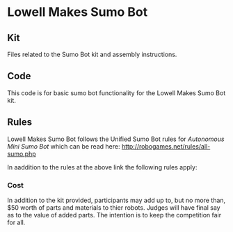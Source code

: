 Lowell Makes Sumo Bot
=====================

Kit
---

Files related to the Sumo Bot kit and assembly instructions.


Code
----

This code is for basic sumo bot functionality for the Lowell Makes Sumo Bot kit.

Rules
-----

Lowell Makes Sumo Bot follows the Unified Sumo Bot rules for *Autonomous Mini Sumo Bot* which can be read here:
http://robogames.net/rules/all-sumo.php

In aaddition to the rules at the above link the following rules apply:

### Cost

In addition to the kit provided, participants may add up to, but no more than, $50 worth of parts and materials to thier robots.  Judges will have final say as to the value of added parts.  The intention is to keep the competition fair for all.


